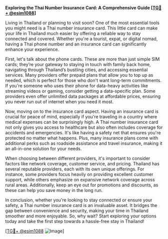 **Exploring the Thai Number Insurance Card: A Comprehensive Guide [[TG💪+ @esim1088](https://t.me/s/esim1088)]**

Living in Thailand or planning to visit soon? One of the most essential tools you might need is a Thai number insurance card. This little card can make your life in Thailand much easier by offering a reliable way to stay connected and covered. Whether you're a tourist, expat, or digital nomad, having a Thai phone number and an insurance card can significantly enhance your experience.

First, let's talk about the phone cards. These are more than just simple SIM cards; they’re your gateway to staying in touch with family back home, navigating through Thailand’s bustling cities, and accessing essential services. Many providers offer prepaid plans that allow you to top up as needed, which is perfect for those who don't want long-term commitments. If you're someone who uses their phone for data-heavy activities like streaming videos or gaming, consider getting a data-specific plan. Some providers even offer unlimited data packages at affordable prices, ensuring you never run out of internet when you need it most.

Now, moving on to the insurance card aspect. Having an insurance card is crucial for peace of mind, especially if you're traveling in a country where medical expenses can be surprisingly high. A Thai number insurance card not only gives you access to healthcare but also often includes coverage for accidents and emergencies. It's like having a safety net that ensures you're protected no matter what happens. Plus, many insurance plans come with additional perks such as roadside assistance and travel insurance, making it an all-in-one solution for your needs.

When choosing between different providers, it's important to consider factors like network coverage, customer service, and pricing. Thailand has several reputable providers, each with its own unique offerings. For instance, some providers focus heavily on providing excellent customer support, while others emphasize on expansive network coverage across rural areas. Additionally, keep an eye out for promotions and discounts, as these can help you save money in the long run.

In conclusion, whether you're looking to stay connected or ensure your safety, a Thai number insurance card is an invaluable asset. It bridges the gap between convenience and security, making your time in Thailand smoother and more enjoyable. So, why wait? Start exploring your options today and take the first step towards a hassle-free stay in Thailand! 

[[TG💪+ @esim1088](https://t.me/s/esim1088) ![Image](https://i.postimg.cc/Y0z9fWf4/image.png)]
